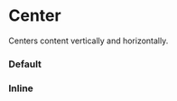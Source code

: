 # Center

Centers content vertically and horizontally.

<Playground />

<Usage />

<Api />

<GlobalConfig />

<Examples />

### Default

<Example value="default" />

### Inline

<Example value="inline" />

<LastModified />
